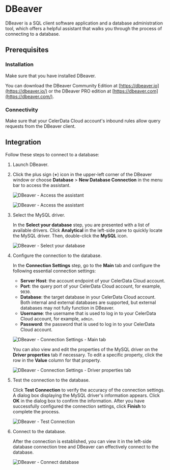 # DBeaver

DBeaver is a SQL client software application and a database administration tool, which offers a helpful assistant that walks you through the process of connecting to a database.

## Prerequisites

### Installation

Make sure that you have installed DBeaver.

You can download the DBeaver Community Edition at [https://dbeaver.io](https://dbeaver.io/) or the DBeaver PRO edition at [https://dbeaver.com](https://dbeaver.com/).

### Connectivity

Make sure that your CelerData Cloud account's inbound rules allow query requests from the DBeaver client.

## Integration

Follow these steps to connect to a database:

1. Launch DBeaver.
2. Click the plus sign (**+**) icon in the upper-left corner of the DBeaver window or choose **Database** > **New Database Connection** in the menu bar to access the assistant.

   ![DBeaver - Access the assistant](../../assets/IDE_dbeaver_1.png)

   ![DBeaver - Access the assistant](../../assets/IDE_dbeaver_2.png)

3. Select the MySQL driver.

   In the **Select your database** step, you are presented with a list of available drivers. Click **Analytical** in the left-side pane to quickly locate the MySQL driver. Then, double-click the **MySQL** icon.

   ![DBeaver - Select your database](../../assets/IDE_dbeaver_3.png)

4. Configure the connection to the database.

   In the **Connection Settings** step, go to the **Main** tab and configure the following essential connection settings:

   - **Server Host**: the account endpoint of your CelerData Cloud account.
   - **Port**: the query port of your CelerData Cloud account, for example, `9030`.
   - **Database**: the target database in your CelerData Cloud account. Both internal and external databases are supported, but external databases may not fully function in DBeaver.
   - **Username**: the username that is used to log in to your CelerData Cloud account, for example, `admin`.
   - **Password**: the password that is used to log in to your CelerData Cloud account.

   ![DBeaver - Connection Settings - Main tab](../../assets/IDE_dbeaver_4.png)

   You can also view and edit the properties of the MySQL driver on the **Driver properties** tab if necessary. To edit a specific property, click the row in the **Value** column for that property.

   ![DBeaver - Connection Settings - Driver properties tab](../../assets/IDE_dbeaver_5.png)

5. Test the connection to the database.

   Click **Test Connection** to verify the accuracy of the connection settings. A dialog box displaying the MySQL driver's information appears. Click **OK** in the dialog box to confirm the information. After you have successfully configured the connection settings, click **Finish** to complete the process.

   ![DBeaver - Test Connection](../../assets/IDE_dbeaver_6.png)

6. Connect to the database.

   After the connection is established, you can view it in the left-side database connection tree and DBeaver can effectively connect to the database.

   ![DBeaver - Connect database](../../assets/IDE_dbeaver_7.png)

